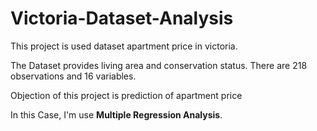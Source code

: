 # Victoria-Dataset-Analysis

This project is used dataset apartment price in victoria.

The Dataset provides living area and conservation status.
There are 218 observations and 16 variables.

Objection of this project is prediction of apartment price

In this Case, I'm use **Multiple Regression Analysis**.
